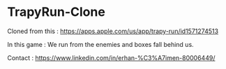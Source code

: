 # TrapyRun-Clone

Cloned from this : https://apps.apple.com/us/app/trapy-run/id1571274513

In this game : 
We run from the enemies and boxes fall behind us.

Contact : https://www.linkedin.com/in/erhan-%C3%A7imen-80006449/
